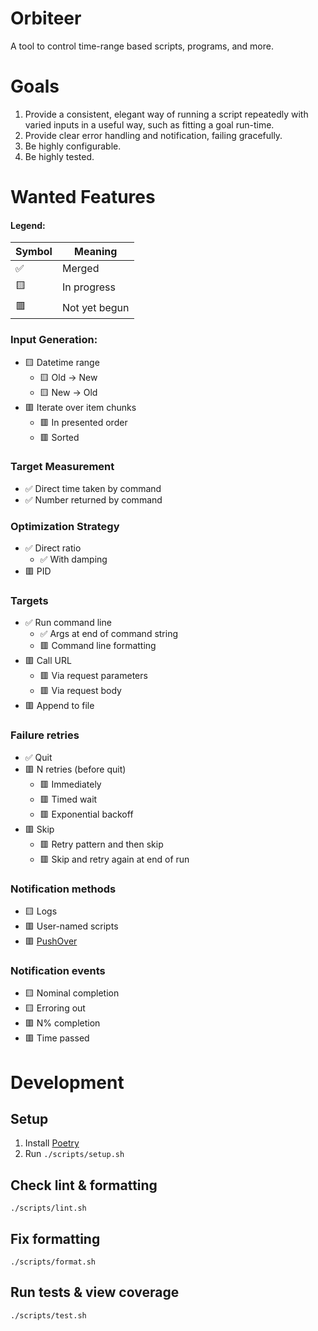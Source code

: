 # Orbiteer

A tool to control time-range based scripts, programs, and more.

# Goals

1. Provide a consistent, elegant way of running a script repeatedly with varied inputs in a useful way, such as fitting a goal run-time.
2. Provide clear error handling and notification, failing gracefully.
3. Be highly configurable.
4. Be highly tested.


# Wanted Features

#### Legend:

| Symbol | Meaning |
|--------|---------|
| :white_check_mark: | Merged |
| :yellow_square: | In progress |
| :red_square: | Not yet begun |

### Input Generation:
- :yellow_square: Datetime range
  - :yellow_square: Old -> New
  - :yellow_square: New -> Old
- :red_square: Iterate over item chunks
  - :red_square: In presented order
  - :red_square: Sorted

### Target Measurement
- :white_check_mark: Direct time taken by command
- :white_check_mark: Number returned by command

### Optimization Strategy
- :white_check_mark: Direct ratio
  - :white_check_mark: With damping
- :red_square: PID

### Targets
- :white_check_mark: Run command line
  - :white_check_mark: Args at end of command string
  - :red_square: Command line formatting
- :red_square: Call URL
  - :red_square: Via request parameters
  - :red_square: Via request body
- :red_square: Append to file

### Failure retries
- :white_check_mark: Quit
- :red_square: N retries (before quit)
  - :red_square: Immediately
  - :red_square: Timed wait
  - :red_square: Exponential backoff
- :red_square: Skip
  - :red_square: Retry pattern and then skip
  - :red_square: Skip and retry again at end of run

### Notification methods
- :yellow_square: Logs
- :red_square: User-named scripts
- :red_square: [PushOver](https://pushover.net/)

### Notification events
- :yellow_square: Nominal completion
- :yellow_square: Erroring out
- :red_square: N% completion
- :red_square: Time passed


# Development

## Setup
1. Install [Poetry](https://python-poetry.org/docs/#installation)
2. Run `./scripts/setup.sh`

## Check lint & formatting
```
./scripts/lint.sh
```

## Fix formatting
```
./scripts/format.sh
```

## Run tests & view coverage
```
./scripts/test.sh
```
